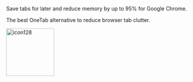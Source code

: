 Save tabs for later and reduce memory by up to 95% for Google Chrome.

The best OneTab alternative to reduce browser tab clutter.

<img width="128" height="128" alt="icon128" src="https://github.com/user-attachments/assets/b289249b-dd57-499f-95ce-a44132560484" />
